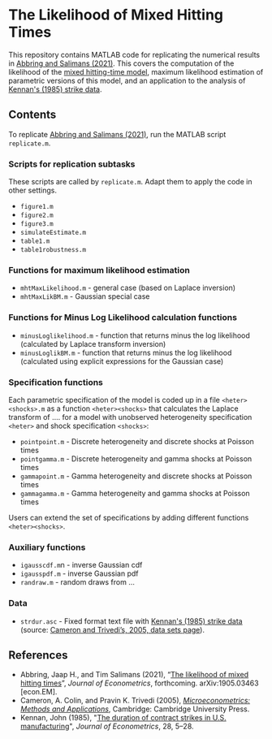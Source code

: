 # The Likelihood of Mixed Hitting Times

This repository contains MATLAB code for replicating the numerical results in [Abbring and Salimans (2021)](https://arxiv.org/abs/1905.03463). This covers the computation of the likelihood of the [mixed hitting-time model](http://jaap.abbring.org/images/pdf/ecta7312.pdf), maximum likelihood estimation of parametric versions of this model, and an application to the analysis of [Kennan's (1985) strike data](https://www.ssc.wisc.edu/~jkennan/research/JEM85.pdf).

## Contents
To replicate [Abbring and Salimans (2021)](https://arxiv.org/abs/1905.03463), run the MATLAB script `replicate.m`. 

### Scripts for replication subtasks
These scripts are called by `replicate.m`. Adapt them to apply the code in other settings.
- `figure1.m`
- `figure2.m`
- `figure3.m`
- `simulateEstimate.m`
- `table1.m`
- `table1robustness.m`

### Functions for maximum likelihood estimation
- `mhtMaxLikelihood.m` - general case (based on Laplace inversion)
- `mhtMaxLikBM.m` - Gaussian special case

### Functions for Minus Log Likelihood calculation functions
- `minusLoglikelihood.m` - function that returns minus the log likelihood (calculated by Laplace transform inversion)
- `minusLoglikBM.m` - function that returns minus the log likelihood (calculated using explicit expressions for the Gaussian case)

### Specification functions
Each parametric specification of the model is coded up in a file `<heter><shocks>.m` as a function `<heter><shocks>`  that calculates the Laplace transform of .... 
for a model with unobserved heterogeneity specification `<heter>` and shock specification `<shocks>`:
- `pointpoint.m` - Discrete heterogeneity and discrete shocks at Poisson times
- `pointgamma.m` - Discrete heterogeneity and gamma shocks at Poisson times
- `gammapoint.m` - Gamma heterogeneity and discrete shocks at Poisson times
- `gammagamma.m` - Gamma heterogeneity and gamma shocks at Poisson times

Users can extend the set of specifications by adding different functions `<heter><shocks>`.

### Auxiliary functions
- `igausscdf.m`n - inverse Gaussian cdf
- `igausspdf.m` - inverse Gaussian pdf
- `randraw.m` -  random draws from ...

### Data
- `strdur.asc` - Fixed format text file with [Kennan's (1985) strike data](https://www.ssc.wisc.edu/~jkennan/research/JEM85.pdf) (source: [Cameron and Trivedi’s, 2005, data sets page](http://cameron.econ.ucdavis.edu/mmabook/mmadata.html)).


## References
- Abbring, Jaap H., and Tim Salimans (2021), “[The likelihood of mixed hitting times](https://arxiv.org/abs/1905.03463)”, *Journal of Econometrics*, forthcoming. arXiv:1905.03463 \[econ.EM\].
- Cameron, A. Colin, and Pravin K. Trivedi (2005), *[Microeconometrics: Methods and Applications](http://cameron.econ.ucdavis.edu/mmabook/mma.html)*, Cambridge: Cambridge University Press.
- Kennan, John (1985), "[The duration of contract strikes in U.S. manufacturing](https://www.ssc.wisc.edu/~jkennan/research/JEM85.pdf)", *Journal of Econometrics*, 28, 5–28.
